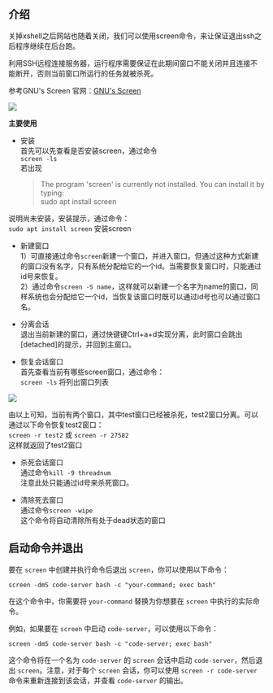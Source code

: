 ## 介绍

关掉xshell之后网站也随着关闭，我们可以使用screen命令，来让保证退出ssh之后程序继续在后台跑。

利用SSH远程连接服务器，运行程序需要保证在此期间窗口不能关闭并且连接不能断开，否则当前窗口所运行的任务就被杀死。  


参考GNU's Screen 官网：[GNU's Screen](http://www.gnu.org/software/screen/)

![](https://img2018.cnblogs.com/blog/787798/201810/787798-20181026175145078-1516220736.png)

**主要使用**

*   安装  
    首先可以先查看是否安装screen，通过命令  
    `screen -ls`  
    若出现
    
    > The program 'screen' is currently not installed. You can install it by typing:  
    > sudo apt install screen
    

说明尚未安装，安装提示，通过命令：  
`sudo apt install screen` 安装screen

*   新建窗口  
    1）可直接通过命令`screen`新建一个窗口，并进入窗口。但通过这种方式新建的窗口没有名字，只有系统分配给它的一个id。当需要恢复窗口时，只能通过id号来恢复。  
    2）通过命令`screen -S name`，这样就可以新建一个名字为name的窗口，同样系统也会分配给它一个id，当恢复该窗口时既可以通过id号也可以通过窗口名。
    
*   分离会话  
    退出当前新建的窗口，通过快键键Ctrl+a+d实现分离，此时窗口会跳出\[detached\]的提示，并回到主窗口。
    
*   恢复会话窗口  
    首先查看当前有哪些screen窗口，通过命令：  
    `screen -ls` 将列出窗口列表
    

![](https://img2018.cnblogs.com/blog/787798/201810/787798-20181026175344791-956631152.png)

由以上可知，当前有两个窗口，其中test窗口已经被杀死，test2窗口分离。可以通过以下命令恢复test2窗口：  
`screen -r test2` 或 `screen -r 27582`  
这样就返回了test2窗口

*   杀死会话窗口  
    通过命令`kill -9 threadnum`  
    注意此处只能通过id号来杀死窗口。
    
*   清除死去窗口  
    通过命令`screen -wipe`  
    这个命令将自动清除所有处于dead状态的窗口

## 启动命令并退出

要在 `screen` 中创建并执行命令后退出 `screen`，你可以使用以下命令：

```
screen -dmS code-server bash -c "your-command; exec bash"
```



在这个命令中，你需要将 `your-command` 替换为你想要在 `screen` 中执行的实际命令。

例如，如果要在 `screen` 中启动 `code-server`，可以使用以下命令：

```
screen -dmS code-server bash -c "code-server; exec bash"
```



这个命令将在一个名为 `code-server` 的 `screen` 会话中启动 `code-server`，然后退出 `screen`。注意，对于每个 `screen` 会话，你可以使用 `screen -r code-server` 命令来重新连接到该会话，并查看 `code-server` 的输出。